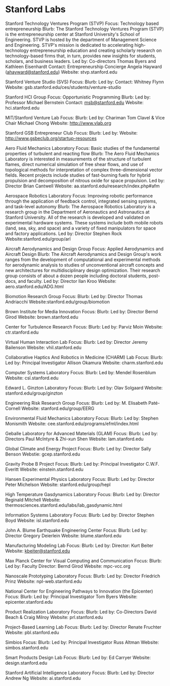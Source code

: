 # Stanford Labs

Stanford Technology Ventures Program (STVP)
  Focus: Technology based entrepreneurship
  Blurb: The Stanford Technology Ventures Program (STVP) is the entrepreneurship center at Stanford University's School of Engineering. STVP is hosted by the department of Management Science and Engineering. STVP's mission is dedicated to accelerating high-technology entrepreneurship education and creating scholarly research on technology-based firms that, in turn, provides new insights for students, scholars, and business leaders.
  Led by: Co-directors Thomas Byers and Kathleen Eisenhardt
  Contact: Entrepreneurship Concierge Angela Hayward (ahayward@stanford.edu)
  Website: stvp.stanford.edu

Stanford Venture Studio (SVS)
  Focus:
  Blurb:
  Led by:
  Contact: Whitney Flynn
  Website: gsb.stanford.edu/ces/students/venture-studio

Stanford HCI Group
  Focus: Opportunistic Programming
  Blurb:
  Led by: Professor Michael Bernstein
  Contact: msb@stanford.edu
  Website: hci.stanford.edu


MIT/Stanford Venture Lab
Focus:
Blurb:
Led by: Chariman Tom Clavel & Vice Chair Michael Chong
Website: http://www.vlab.org

Stanford GSB Entrepreneur Club
Focus:
Blurb:
Led by:
Website: http://www.gsbeclub.org/startup-resources

Aero Fluid Mechanics Laboratory
Focus: Basic studies of the fundamental properties of turbulent and reacting flow
Blurb: The Aero Fluid Mechanics Laboratory is interested in measurements of the structure of turbulent flames, direct numerical simulation of free shear flows, and use of topological methods for interpretation of complex three-dimensional vector fields. Recent projects include studies of fast-burning fuels for hybrid propulsion and decomposition of nitrous oxide for space propulsion.
Led by: Director Brian Cantwell
Website: aa.stanford.edu/research/index.php#afm

Aerospace Robotics Laboratory
Focus: Improving robotic performance through the application of feedback control, integrated sensing systems, and task-level autonomy
Blurb: The Aerospace Robotics Laboratory is a research group in the Department of Aeronautics and Astronautics at Stanford University. All of the research is developed and validated on experimental hardware systems. These systems include both mobile robots (land, sea, sky, and space) and a variety of fixed manipulators for space and factory applications.
Led by: Director Stephen Rock
Website:stanford.edu/group/arl

Aircraft Aerodynamics and Design Group
Focus: Applied Aerodynamics and Aircraft Design
Blurb: The Aircraft Aerodynamics and Design Group's work ranges from the development of computational and experimental methods for aerodynamic analysis to studies of unconventional aircraft concepts and new architectures for multidisciplinary design optimization. Their research group consists of about a dozen people including doctoral students, post-docs, and faculty.
Led by: Director Ilan Kroo
Website: aero.stanford.edu/ADG.html

Biomotion Research Group
Focus:
Blurb:
Led by: Director Thomas Andriacchi 
Website:stanford.edu/group/biomotion

Brown Institute for Media Innovation
Focus:
Blurb:
Led by: Director Bernd Girod
Website: brown.stanford.edu

Center for Turbulence Research
Focus:
Blurb:
Led by: Parviz Moin
Website: ctr.stanford.edu

Virtual Human Interaction Lab
Focus:
Blurb:
Led by: Director Jeremy Bailenson
Website: vhil.stanford.edu

Collaborative Haptics And Robotics in Medicine (CHARM) Lab
Focus:
Blurb:
Led by: Principal Investigator Allison Okamura
Website: charm.stanford.edu

Computer Systems Laboratory
Focus:
Blurb:
Led by: Mendel Rosenblum
Website: csl.stanford.edu

Edward L. Ginzton Laboratory
Focus:
Blurb:
Led by: Olav Solgaard
Website: stanford.edu/group/ginzton

Engineering Risk Research Group
Focus:
Blurb:
Led by: M. Elisabeth Paté-Cornell
Website: stanford.edu/group/EERG

Environmental Fluid Mechanics Laboratory
Focus:
Blurb:
Led by: Stephen Monismith
Website: cee.stanford.edu/programs/efml/index.html

Geballe Laboratory for Advanced Materials (GLAM)
Focus:
Blurb:
Led by: Directors Paul McIntyre & Zhi-xun Shen
Website: lam.stanford.edu

Global Climate and Energy Project
Focus:
Blurb:
Led by: Director Sally Benson
Webstie: gcep.stanford.edu

Gravity Probe B Project
Focus:
Blurb:
Led by: Principal Investigator C.W.F. Everitt
Website: einstein.stanford.edu

Hansen Experimental Physics Laboratory
Focus:
Blurb:
Led by: Director Peter Michelson
Website: stanford.edu/group/hepl


High Temperature Gasdynamics Laboratory
Focus:
Blurb:
Led by: Director Reginald Mitchell
Website: thermosciences.stanford.edu/labs/lab_gasdynamic.html

Information Systems Laboratory
Focus:
Blurb:
Led by: Director Stephen Boyd
Website: isl.stanford.edu

John A. Blume Earthquake Engineering Center
Focus:
Blurb:
Led by: Director Gregory Deierlein
Website: blume.stanford.edu

Manufacturing Modeling Lab
Focus:
Blurb:
Led by: Director: Kurt Beiter
Website: kbeiter@stanford.edu

Max Planck Center for Visual Computing and Communication
Focus:
Blurb:
Led by: Faculty Director: Bernd Girod
Website: mpc-vcc.org

Nanoscale Prototyping Laboratory
Focus:
Blurb:
Led by: Director Friedrich Prinz
Website: npl-web.stanford.edu

National Center for Engineering Pathways to Innovation (the Epicenter)
Focus:
Blurb:
Led by: Principal Investigator Tom Byers
Website: epicenter.stanford.edu

Product Realization Laboratory
Focus:
Blurb:
Led by: Co-Directors David Beach & Craig Milroy
Website: prl.stanford.edu

Project-Based Learning Lab
Focus:
Blurb:
Led by: Director Renate Fruchter
Website: pbl.stanford.edu

Simbios
Focus:
Blurb:
Led by: Principal Investigator Russ Altman
Website: simbos.stanford.edu

Smart Products Design Lab
Focus:
Blurb:
Led by: Ed Carryer
Website: design.stanford.edu

Stanford Artificial Intelligence Laboratory
Focus:
Blurb:
Led by: Director Andrew Ng
Website: ai.stanford.edu
